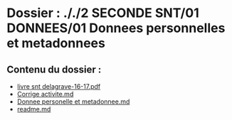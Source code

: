# Dossier : ././2 SECONDE SNT/01 DONNEES/01 Donnees personnelles et metadonnees
 
 ## Contenu du dossier : 
- [livre snt delagrave-16-17.pdf](./livre_snt_delagrave-16-17.pdf)
- [Corrige activite.md](./Corrige_activite.md)
- [Donnee personelle et metadonnee.md](./Donnee_personelle_et_metadonnee.md)
- [readme.md](./readme.md)
